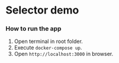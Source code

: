 # Selector demo

### How to run the app

1. Open terminal in root folder.
2. Execute `docker-compose up`.
3. Open `http://localhost:3000` in browser.

